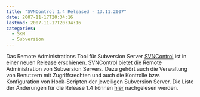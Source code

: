 ```yaml
---
title: "SVNControl 1.4 Released - 13.11.2007"
date: 2007-11-17T20:34:16
lastmod: 2007-11-17T20:34:16
categories:
  - SKM
  - Subversion
---
```

Das Remote Administrations Tool für Subversion Server <a href="http://svncontrol.tigris.org"  title="SVNControl">SVNControl</a> ist in einer neuen Release erschienen. SVNControl bietet die Remote Administration von Subversion Servers. Dazu gehört auch die Verwaltung von Benutzern mit Zugriffsrechten und auch die Kontrolle bzw. Konfiguration von Hook-Scripten der jeweiligen Subversion Server. Die Liste der Änderungen für die Release 1.4 können <a href="http://www.sse.uni-hildesheim.de/SVNControl/1.4/README.txt"  title="ChangeLog">hier</a> nachgelesen werden.
